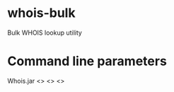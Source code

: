 # whois-bulk
Bulk WHOIS lookup utility

# Command line parameters

Whois.jar <<TLD-csv-file-path>> <<input-domain-file-path>> <<output-file-path>>

